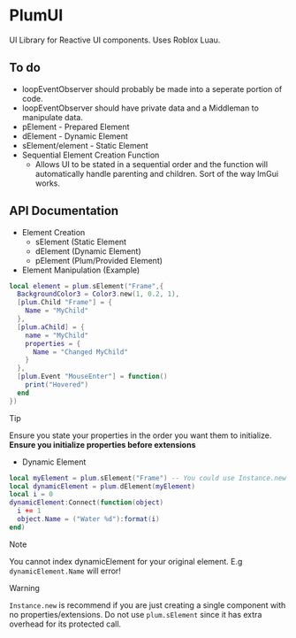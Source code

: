 # PlumUI
UI Library for Reactive UI components. Uses Roblox Luau.
## To do
- loopEventObserver should probably be made into a seperate portion of code.
- loopEventObserver should have private data and a Middleman to manipulate data.
- pElement - Prepared Element
- dElement - Dynamic Element
- sElement/element - Static Element
- Sequential Element Creation Function
  - Allows UI to be stated in a sequential order and the function will automatically handle parenting and children. Sort of the way ImGui works.
 
## API Documentation
- Element Creation
  - sElement (Static Element
  - dElement (Dynamic Element)
  - pElement (Plum/Provided Element)
- Element Manipulation (Example)
```lua
local element = plum.sElement("Frame",{
  BackgroundColor3 = Color3.new(1, 0.2, 1),
  [plum.Child "Frame"] = {
    Name = "MyChild"
  },
  [plum.aChild] = {
    name = "MyChild"
    properties = {
      Name = "Changed MyChild"
    }
  },
  [plum.Event "MouseEnter"] = function()
    print("Hovered")
  end
})
```
> [!TIP]
> Ensure you state your properties in the order you want them to initialize. **Ensure you initialize properties before extensions**
- Dynamic Element
```lua
local myElement = plum.sElement("Frame") -- You could use Instance.new
local dynamicElement = plum.dElement(myElement)
local i = 0
dynamicElement:Connect(function(object)
  i += 1
  object.Name = ("Water %d"):format(i)
end)
```
> [!NOTE]
> You cannot index dynamicElement for your original element. E.g `dynamicElement.Name` will error!

> [!WARNING]
> `Instance.new` is recommend if you are just creating a single component with no properties/extensions. Do not use `plum.sElement` since it has extra overhead for its protected call.
